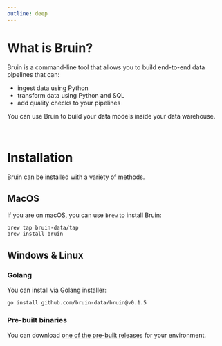 ```yaml
---
outline: deep
---
```


# What is Bruin?

Bruin is a command-line tool that allows you to build end-to-end data pipelines that can:
- ingest data using Python
- transform data using Python and SQL
- add quality checks to your pipelines

You can use Bruin to build your data models inside your data warehouse.

<br>

# Installation
Bruin can be installed with a variety of methods.

## MacOS

If you are on macOS, you can use `brew` to install Bruin:

```shell
brew tap bruin-data/tap
brew install bruin
```

## Windows & Linux


### Golang
You can install via Golang installer:

```shell
go install github.com/bruin-data/bruin@v0.1.5
```

### Pre-built binaries
You can download [one of the pre-built releases](https://github.com/bruin-data/bruin/releases) for your environment.


